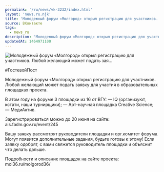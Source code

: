 ```yaml
---
permalink: '/ru/news/vk-3232/index.html'
layout: 'news.ru.njk'
title: 'Молодежный форум «Молгород» открыл регистрацию для участников. Любой желающий может подать зая'
source: ВКонтакте
tags:
  - news_ru
description: 'Молодежный форум «Молгород» открыл регистрацию для участников. Любой желающий может подать зая…'
updatedAt: 1464971100
---
```

![Молодежный форум «Молгород» открыл регистрацию для участников. Любой желающий может подать зая…](https://sun9-58.userapi.com/impf/c626417/v626417484/1072d/7U5-y3h-pn4.jpg?size=898x667&quality=96&proxy=1&sign=fa10d35af4d54571d682bdf1a3998ffa&c_uniq_tag=2EaIRQe9UmYh1ciYUDniQieI9jUEUuaEtlNdJhS8oOM&type=album)

#ГостевойПост

Молодежный форум «Молгород» открыл регистрацию для участников. Любой желающий может подать заявку для участия в образовательных площадках проекта.

В этом году на форуме 3 площадки из 16 от ВГУ:
— IQ (организуют, кстати, наши турнирщики);
— Арт-научная площадка Creative Science;
— МедиАктив.

Зарегистрироваться можно до 20 июня на сайте: ais.fadm.gov.ru/event/245

Вашу заявку рассмотрят руководители площадки и орг.комитет форума. Могут появится дополнительные задания, будьте готовы к этому! Если заявку одобрят, с вами свяжется руководитель площадки и объяснит что делать дальше.

Подробности и описание площадок на сайте проекта: mol36.ru/molgorod36/
